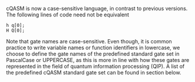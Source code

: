 cQASM is now a case-sensitive language, in contrast to previous versions. 
The following lines of code need not be equivalent

```
h q[0];
H Q[0];
```

Note that gate names are case-sensitive.
Even though, it is common practice to write variable names or function identifiers in lowercase, we choose to define the gate names of the predefined standard gate set in PascalCase or UPPERCASE, as this is more in line with how these gates are represented in the field of quantum information processing (QIP).
A list of the predefined cQASM standard gate set can be found in section below.
